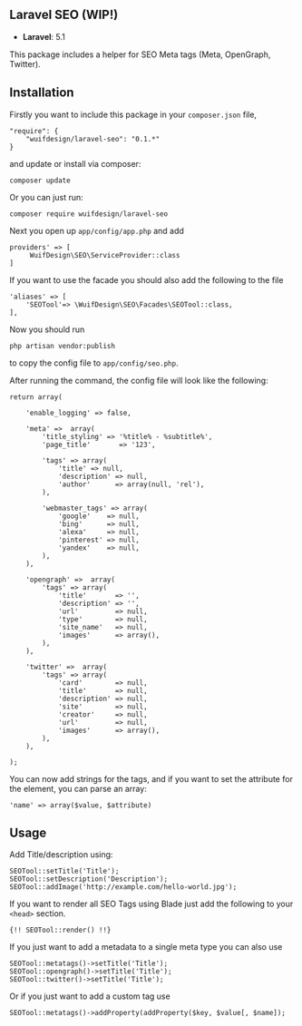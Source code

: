 ## Laravel SEO (WIP!)

- **Laravel**: 5.1

This package includes a helper for SEO Meta tags (Meta, OpenGraph, Twitter).

## Installation ##

Firstly you want to include this package in your `composer.json` file,

    "require": {
        "wuifdesign/laravel-seo": "0.1.*"
    }

and update or install via composer:

    composer update

Or you can just run:

    composer require wuifdesign/laravel-seo

Next you open up `app/config/app.php` and add

    providers' => [
         WuifDesign\SEO\ServiceProvider::class
    ]

If you want to use the facade you should also add the following to the file

    'aliases' => [
        'SEOTool'=> \WuifDesign\SEO\Facades\SEOTool::class,
    ],

Now you should run

    php artisan vendor:publish

to copy the config file to `app/config/seo.php`.

After running the command, the config file will look like the following:

    return array(

        'enable_logging' => false,

        'meta' =>  array(
            'title_styling' => '%title% - %subtitle%',
            'page_title'       => '123',

            'tags' => array(
                'title' => null,
                'description' => null,
                'author'      => array(null, 'rel'),
            ),

            'webmaster_tags' => array(
                'google'    => null,
                'bing'      => null,
                'alexa'     => null,
                'pinterest' => null,
                'yandex'    => null,
            ),
        ),

        'opengraph' =>  array(
            'tags' => array(
                'title'       => '',
                'description' => '',
                'url'         => null,
                'type'        => null,
                'site_name'   => null,
                'images'      => array(),
            ),
        ),

        'twitter' =>  array(
            'tags' => array(
                'card'        => null,
                'title'       => null,
                'description' => null,
                'site'        => null,
                'creator'     => null,
                'url'         => null,
                'images'      => array(),
            ),
        ),

    );

You can now add strings for the tags, and if you want to set the attribute for the element, you can parse an array:

    'name' => array($value, $attribute)

## Usage ##

Add Title/description using:

    SEOTool::setTitle('Title');
    SEOTool::setDescription('Description');
    SEOTool::addImage('http://example.com/hello-world.jpg');

If you want to render all SEO Tags using Blade just add the following to your `<head>` section.

    {!! SEOTool::render() !!}

If you just want to add a metadata to a single meta type you can also use

    SEOTool::metatags()->setTitle('Title');
    SEOTool::opengraph()->setTitle('Title');
    SEOTool::twitter()->setTitle('Title');

Or if you just want to add a custom tag use

    SEOTool::metatags()->addProperty(addProperty($key, $value[, $name]);